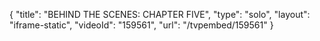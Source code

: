 {
    "title": "BEHIND THE SCENES: CHAPTER FIVE",
    "type": "solo",
    "layout": "iframe-static",
    "videoId": "159561",
    "url": "\/tvpembed\/159561"
}
